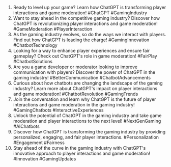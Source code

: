 1. Ready to level up your game? Learn how ChatGPT is transforming player interactions and game moderation! #ChatGPT #GamingIndustry
2. Want to stay ahead in the competitive gaming industry? Discover how ChatGPT is revolutionizing player interactions and game moderation! #GameModeration #PlayerInteraction
3. As the gaming industry evolves, so do the ways we interact with players. Find out how ChatGPT is leading the charge! #GamingInnovation #ChatbotTechnology
4. Looking for a way to enhance player experiences and ensure fair gameplay? Check out ChatGPT's role in game moderation! #FairPlay #ChatbotSolutions
5. Are you a game developer or moderator looking to improve communication with players? Discover the power of ChatGPT in the gaming industry! #BetterCommunication #ChatbotAdvancements
6. Curious about how chatbots are changing the landscape of the gaming industry? Learn more about ChatGPT's impact on player interactions and game moderation! #ChatbotRevolution #GamingTrends
7. Join the conversation and learn why ChatGPT is the future of player interactions and game moderation in the gaming industry! #GamingChatbots #InteractiveExperiences
8. Unlock the potential of ChatGPT in the gaming industry and take game moderation and player interactions to the next level! #NextGenGaming #AIChatbots
9. Discover how ChatGPT is transforming the gaming industry by providing personalized, engaging, and fair player interactions. #Personalization #Engagement #Fairness
10. Stay ahead of the curve in the gaming industry with ChatGPT's innovative approach to player interactions and game moderation! #Innovation #GamingUpdates
